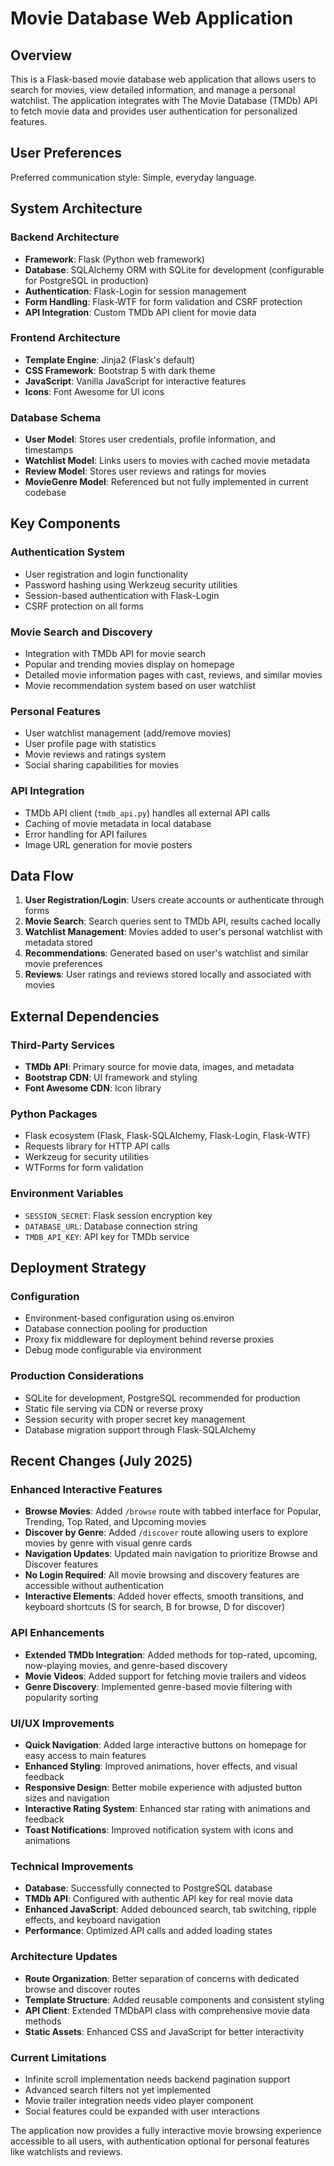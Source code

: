 # Movie Database Web Application

## Overview

This is a Flask-based movie database web application that allows users to search for movies, view detailed information, and manage a personal watchlist. The application integrates with The Movie Database (TMDb) API to fetch movie data and provides user authentication for personalized features.

## User Preferences

Preferred communication style: Simple, everyday language.

## System Architecture

### Backend Architecture
- **Framework**: Flask (Python web framework)
- **Database**: SQLAlchemy ORM with SQLite for development (configurable for PostgreSQL in production)
- **Authentication**: Flask-Login for session management
- **Form Handling**: Flask-WTF for form validation and CSRF protection
- **API Integration**: Custom TMDb API client for movie data

### Frontend Architecture
- **Template Engine**: Jinja2 (Flask's default)
- **CSS Framework**: Bootstrap 5 with dark theme
- **JavaScript**: Vanilla JavaScript for interactive features
- **Icons**: Font Awesome for UI icons

### Database Schema
- **User Model**: Stores user credentials, profile information, and timestamps
- **Watchlist Model**: Links users to movies with cached movie metadata
- **Review Model**: Stores user reviews and ratings for movies
- **MovieGenre Model**: Referenced but not fully implemented in current codebase

## Key Components

### Authentication System
- User registration and login functionality
- Password hashing using Werkzeug security utilities
- Session-based authentication with Flask-Login
- CSRF protection on all forms

### Movie Search and Discovery
- Integration with TMDb API for movie search
- Popular and trending movies display on homepage
- Detailed movie information pages with cast, reviews, and similar movies
- Movie recommendation system based on user watchlist

### Personal Features
- User watchlist management (add/remove movies)
- User profile page with statistics
- Movie reviews and ratings system
- Social sharing capabilities for movies

### API Integration
- TMDb API client (`tmdb_api.py`) handles all external API calls
- Caching of movie metadata in local database
- Error handling for API failures
- Image URL generation for movie posters

## Data Flow

1. **User Registration/Login**: Users create accounts or authenticate through forms
2. **Movie Search**: Search queries sent to TMDb API, results cached locally
3. **Watchlist Management**: Movies added to user's personal watchlist with metadata stored
4. **Recommendations**: Generated based on user's watchlist and similar movie preferences
5. **Reviews**: User ratings and reviews stored locally and associated with movies

## External Dependencies

### Third-Party Services
- **TMDb API**: Primary source for movie data, images, and metadata
- **Bootstrap CDN**: UI framework and styling
- **Font Awesome CDN**: Icon library

### Python Packages
- Flask ecosystem (Flask, Flask-SQLAlchemy, Flask-Login, Flask-WTF)
- Requests library for HTTP API calls
- Werkzeug for security utilities
- WTForms for form validation

### Environment Variables
- `SESSION_SECRET`: Flask session encryption key
- `DATABASE_URL`: Database connection string
- `TMDB_API_KEY`: API key for TMDb service

## Deployment Strategy

### Configuration
- Environment-based configuration using os.environ
- Database connection pooling for production
- Proxy fix middleware for deployment behind reverse proxies
- Debug mode configurable via environment

### Production Considerations
- SQLite for development, PostgreSQL recommended for production
- Static file serving via CDN or reverse proxy
- Session security with proper secret key management
- Database migration support through Flask-SQLAlchemy

## Recent Changes (July 2025)

### Enhanced Interactive Features
- **Browse Movies**: Added `/browse` route with tabbed interface for Popular, Trending, Top Rated, and Upcoming movies
- **Discover by Genre**: Added `/discover` route allowing users to explore movies by genre with visual genre cards
- **Navigation Updates**: Updated main navigation to prioritize Browse and Discover features
- **No Login Required**: All movie browsing and discovery features are accessible without authentication
- **Interactive Elements**: Added hover effects, smooth transitions, and keyboard shortcuts (S for search, B for browse, D for discover)

### API Enhancements
- **Extended TMDb Integration**: Added methods for top-rated, upcoming, now-playing movies, and genre-based discovery
- **Movie Videos**: Added support for fetching movie trailers and videos
- **Genre Discovery**: Implemented genre-based movie filtering with popularity sorting

### UI/UX Improvements
- **Quick Navigation**: Added large interactive buttons on homepage for easy access to main features
- **Enhanced Styling**: Improved animations, hover effects, and visual feedback
- **Responsive Design**: Better mobile experience with adjusted button sizes and navigation
- **Interactive Rating System**: Enhanced star rating with animations and feedback
- **Toast Notifications**: Improved notification system with icons and animations

### Technical Improvements
- **Database**: Successfully connected to PostgreSQL database
- **TMDb API**: Configured with authentic API key for real movie data
- **Enhanced JavaScript**: Added debounced search, tab switching, ripple effects, and keyboard navigation
- **Performance**: Optimized API calls and added loading states

### Architecture Updates
- **Route Organization**: Better separation of concerns with dedicated browse and discover routes
- **Template Structure**: Added reusable components and consistent styling
- **API Client**: Extended TMDbAPI class with comprehensive movie data methods
- **Static Assets**: Enhanced CSS and JavaScript for better interactivity

### Current Limitations
- Infinite scroll implementation needs backend pagination support
- Advanced search filters not yet implemented
- Movie trailer integration needs video player component
- Social features could be expanded with user interactions

The application now provides a fully interactive movie browsing experience accessible to all users, with authentication optional for personal features like watchlists and reviews.